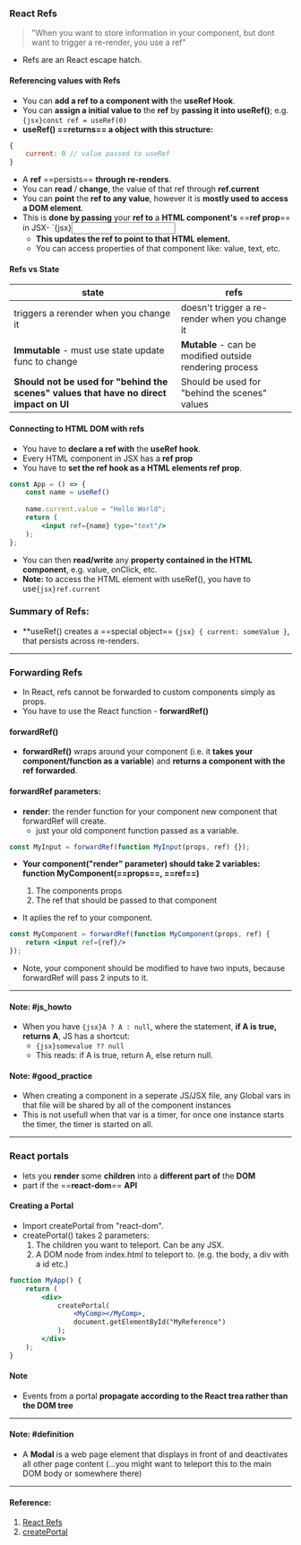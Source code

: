 ### React Refs 
> "When you want to store information in your component, but dont want to trigger a re-render, you use a ref"
- Refs are an React escape hatch.

#### Referencing values with Refs
- You can **add a ref to a component with** the **useRef Hook**.
- You can **assign a initial value to** the **ref** by **passing it into useRef()**; e.g. `{jsx}const ref = useRef(0)`
- **useRef() ==returns== a object with this structure:**
```jsx
{
	current: 0 // value passed to useRef
}
```
- A **ref** ==persists== **through re-renders**.
- You can **read** / **change**, the value of that ref through **ref.current**
- You can **point** the **ref to any value**, however it is **mostly used to access a DOM element**.
- This is **done by passing** your **ref to** a **HTML component's** ==**ref prop**== in JSX- `{jsx}<input ref={myRef}/>
	- **This updates the ref to point to that HTML element.**
	- You can access properties of that component like: value, text, etc.
#### Refs vs State

| state                                                                                  | refs                                                    |
| -------------------------------------------------------------------------------------- | ------------------------------------------------------- |
| triggers a rerender when you change it                                                 | doesn't trigger a re-render when you change it          |
| **Immutable** - must use state update func to change                                   | **Mutable** - can be modified outside rendering process |
| **Should not be used for "behind the scenes" values that have no direct impact on UI** | Should be used for "behind the scenes" values           |
#### Connecting to HTML DOM with refs 
- You have to **declare a ref with** the **useRef hook**.
- Every HTML component in JSX has a **ref prop**
- You have to **set the ref hook as a HTML elements ref prop**.
```jsx hl:2,4,6
const App = () => {
	const name = useRef()
	
	name.current.value = "Hello World";
	return (
		<input ref={name} type="text"/>
	);
};
```
- You can then **read/write** any **property contained in the HTML component**, e.g. value, onClick, etc.
- **Note:** to access the HTML element with useRef(), you have to use`{jsx}ref.current`

### Summary of Refs:
- **useRef() creates a ==special object== `{jsx} { current: someValue }`, that persists across re-renders.
---
### Forwarding Refs
- In React, refs cannot be forwarded to custom components simply as props.
- You have to use the React function - **forwardRef()**
#### forwardRef()
- **forwardRef()** wraps around your component (i.e. it **takes your component/function as a variable**) and **returns a component with the ref forwarded**.

#### forwardRef parameters:
- **render**: the render function for your component new component that forwardRef will create.
	- just your old component function passed as a variable.
```jsx
const MyInput = forwardRef(function MyInput(props, ref) {});
```
- **Your component("render" parameter) should take 2 variables:** **function MyComponent(==props==, ==ref==)**
	1. The components props
	2. The ref that should be passed to that component

- It aplies the ref to your component.
```jsx
const MyComponent = forwardRef(function MyComponent(props, ref) {
	return <input ref={ref}/>
});
```
- Note, your component should be modified to have two inputs, because forwardRef will pass 2 inputs to it.
---
#### Note:  #js_howto
- When you have `{jsx}A ? A : null`, where the statement, **if A is true, returns A**, JS has a shortcut:
	- `{jsx}somevalue ?? null`
	- This reads: if A is true, return A, else return null.

#### Note: #good_practice  
- When creating a component in a seperate JS/JSX file, any Global vars in that file will be shared by all of the component instances
- This is not usefull when that var is a timer, for once one instance starts the timer, the timer is started on all.
---
### React portals
- lets you **render** some **children** into a **different part of** the **DOM**
- part if the ==**react-dom**== **API**

#### Creating a Portal 
- Import createPortal from "react-dom".
- createPortal() takes 2 parameters:
	1. The children you want to teleport. Can be any JSX.
	2. A DOM node from index.html to teleport to. (e.g. the body, a div with a id etc.) 
```jsx
function MyApp() {
	return (
		<div>
			createPortal(
				<MyComp></MyComp>,
				document.getElementById("MyReference")
			);
		</div>
	);
}
```
#### Note
- Events from a portal **propagate according to the React trea rather than the DOM tree**
---
#### Note: #definition 
- A **Modal** is a web page element that displays in front of and deactivates all other page content (...you might want to teleport this to the main DOM body or somewhere there)
---
#### Reference:
1. [React Refs](https://react.dev/learn/referencing-values-with-refs)
2. [createPortal](https://react.dev/reference/react-dom/createPortal)
